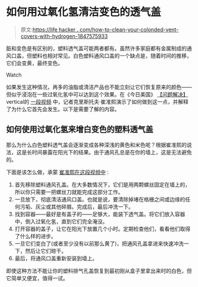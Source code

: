# 如何用过氧化氢清洁变色的透气盖

> 原文:[https://life hacker . com/how-to-clean-your-colonded-vent-covers-with-hydrogen-1847575933](https://lifehacker.com/how-to-clean-your-discolored-vent-covers-with-hydrogen-1847575933)

脏和变色是有区别的，塑料透气盖可能两者都有。虽然许多家庭都有金属制成的通风口盖，但塑料也相对常见。白色塑料通风口盖的一个缺点是，随着时间的推移，它们会变黄，最终变色。

Watch

如果发生这种情况，再多的油脂或清洁产品也不能立刻让它们恢复原来的颜色——但似乎浸泡在一些过氧化氢中可以达到这个效果。在《今日美国》 [【问题解决】](https://www.usatoday.com/problemsolved/) vertical的 [一段视频](https://www.usatoday.com/videos/tech/problemsolved/2021/08/25/how-clean-plastic-vent-covers/5572557001/) 中，记者克里斯托夫·崔准熙演示了如何做到这一点，并解释了为什么它首先会发生。以下是需要了解的内容。

## 如何使用过氧化氢来增白变色的塑料透气盖

那么为什么白色塑料透气盖会逐渐变成各种深浅的黄色和米色呢？根据崔准熙的说法，这是长时间暴露在阳光下的结果。由于通风孔总是在你的墙上，这是无法避免的。

下面是该怎么做，承蒙 [崔准熙在这段视频中](https://www.usatoday.com/videos/tech/problemsolved/2021/08/25/how-clean-plastic-vent-covers/5572557001/) :

1.  首先移除塑料通风孔盖。在大多数情况下，它们是用两颗螺丝固定在墙上的，所以你只需要一把螺丝刀就能完成这部分工作。
2.  一旦放下，彻底清洁通风口盖。也就是说，要清除掉堵在格栅之间或边缘的任何污垢、灰尘或其他碎屑。完成后，最后冲洗一下。
3.  找到容器——最好是有盖子的——足够大，能装下透气盖。将它们放入容器中，倒入过氧化氢，直到它们完全淹没。
4.  打开容器的盖子，让它在阳光下放置几个小时。定期检查他们，看看他们取得了什么样的进步。
5.  一旦它们变白了(或者至少没有以前那么黄了)，把通风孔盖拿进来快速冲洗一下，然后让它们晾干。
6.  最后，将通风口盖重新安装到墙上。

即使这种方法不能让你的塑料排气孔盖恢复到最初刚从盒子里拿出来时的白色，但它简单又便宜，值得一试。